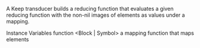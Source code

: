 A Keep transducer builds a reducing function that evaluates a given reducing function with the non-nil images of elements as values under a mapping.

Instance Variables
	function	<Block | Symbol>	a mapping function that maps elements

